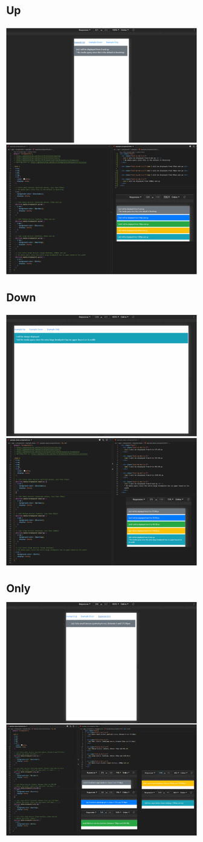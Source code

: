 # Up

![](assets/up.gif)
![](assets/up.png)
---

# Down

![](assets/down.gif)
![](assets/down.png)
---

# Only

![](assets/only.gif)
![](assets/only.png)
